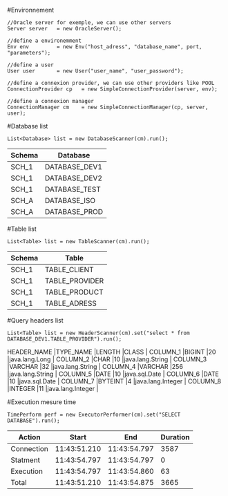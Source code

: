 #Environnement

	//Oracle server for exemple, we can use other servers
    Server server 	= new OracleServer(); 
    
    //define a environemment
	Env env 		= new Env("host_adress", "database_name", port, "parameters"); 
	
	//define a user
	User user 		= new User("user_name", "user_password");
	
	//define a connexion provider, we can use other providers like POOL
	ConnectionProvider cp	= new SimpleConnectionProvider(server, env);
	
	//define a connexion manager
	ConnectionManager cm 	= new SimpleConnectionManager(cp, server, user);

#Database list

	List<Database> list = new DatabaseScanner(cm).run();

Schema | Database
-------|---------
SCH_1 | DATABASE_DEV1
SCH_1 | DATABASE_DEV2
SCH_1 | DATABASE_TEST
SCH_A | DATABASE_ISO
SCH_A | DATABASE_PROD

#Table list

	List<Table> list = new TableScanner(cm).run();

Schema | Table
-------|---------
SCH_1 | TABLE_CLIENT
SCH_1 | TABLE_PROVIDER
SCH_1 | TABLE_PRODUCT
SCH_1 | TABLE_ADRESS

#Query headers list

	List<Table> list = new HeaderScanner(cm).set("select * from DATABASE_DEV1.TABLE_PROVIDER").run();
	
HEADER_NAME |TYPE_NAME |LENGTH |CLASS |
COLUMN_1 |BIGINT     |20      |java.lang.Long     |
COLUMN_2 |CHAR       |10      |java.lang.String   |
COLUMN_3 |VARCHAR    |32      |java.lang.String   |
COLUMN_4 |VARCHAR    |256     |java.lang.String   |
COLUMN_5 |DATE       |10      |java.sql.Date      |
COLUMN_6 |DATE       |10      |java.sql.Date      |
COLUMN_7 |BYTEINT    |4       |java.lang.Integer  |
COLUMN_8 |INTEGER    |11      |java.lang.Integer  |

	
#Execution mesure time

	TimePerform perf = new ExecutorPerformer(cm).set("SELECT DATABASE").run();

Action | Start | End | Duration
-------|-------|-----|-----------------------------
Connection  |11:43:51.210  |11:43:54.797  | 3587 
Statment    |11:43:54.797  |11:43:54.797  |    0 
Execution   |11:43:54.797  |11:43:54.860  |   63 
Total       |11:43:51.210  |11:43:54.875  | 3665  


